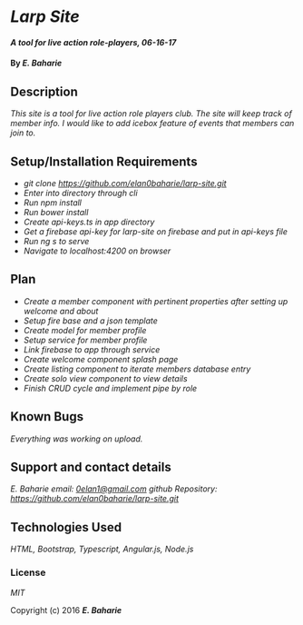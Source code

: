 # _Larp Site_

#### _A tool for live action role-players, 06-16-17_

#### By _**E. Baharie**_

## Description

_This site is a tool for live action role players club. The site will keep track of member info. I would like to add icebox feature of events that members can join to._

## Setup/Installation Requirements

* _git clone https://github.com/elan0baharie/larp-site.git_
* _Enter into directory through cli_
* _Run npm install_
* _Run bower install_
* _Create api-keys.ts in app directory_
* _Get a firebase api-key for larp-site on firebase and put in api-keys file_
* _Run ng s to serve_
* _Navigate to localhost:4200 on browser_

## Plan

* _Create a member component with pertinent properties after setting up welcome and about_
* _Setup fire base and a json template_
* _Create model for member profile_
* _Setup service for member profile_
* _Link firebase to app through service_
* _Create welcome component splash page_
* _Create listing component to iterate members database entry_
* _Create solo view component to view details_
* _Finish CRUD cycle and implement pipe by role_

## Known Bugs

_Everything was working on upload._

## Support and contact details

_E. Baharie email: 0elan1@gmail.com github Repository: https://github.com/elan0baharie/larp-site.git_

## Technologies Used

_HTML, Bootstrap, Typescript, Angular.js, Node.js_

### License

*MIT*

Copyright (c) 2016 **_E. Baharie_**
